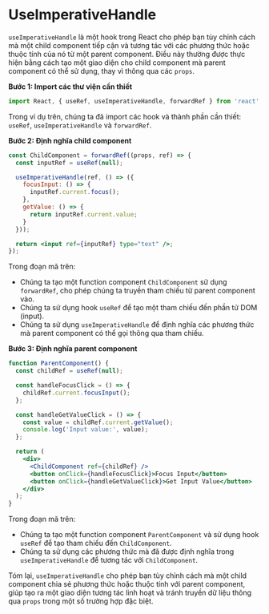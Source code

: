 # UseImperativeHandle

`useImperativeHandle` là một hook trong React cho phép bạn tùy chỉnh cách mà một child component tiếp cận và tương tác với các phương thức hoặc thuộc tính của nó từ một parent component. Điều này thường được thực hiện bằng cách tạo một giao diện cho child component mà parent component có thể sử dụng, thay vì thông qua các `props`.

**Bước 1: Import các thư viện cần thiết**

```jsx
import React, { useRef, useImperativeHandle, forwardRef } from 'react';
```

Trong ví dụ trên, chúng ta đã import các hook và thành phần cần thiết: `useRef`, `useImperativeHandle` và `forwardRef`.

**Bước 2: Định nghĩa child component**

```jsx
const ChildComponent = forwardRef((props, ref) => {
  const inputRef = useRef(null);

  useImperativeHandle(ref, () => ({
    focusInput: () => {
      inputRef.current.focus();
    },
    getValue: () => {
      return inputRef.current.value;
    }
  }));

  return <input ref={inputRef} type="text" />;
});
```

Trong đoạn mã trên:

* Chúng ta tạo một function component `ChildComponent` sử dụng `forwardRef`, cho phép chúng ta truyền tham chiếu từ parent component vào.
* Chúng ta sử dụng hook `useRef` để tạo một tham chiếu đến phần tử DOM (input).
* Chúng ta sử dụng `useImperativeHandle` để định nghĩa các phương thức mà parent component có thể gọi thông qua tham chiếu.

**Bước 3: Định nghĩa parent component**

```jsx
function ParentComponent() {
  const childRef = useRef(null);

  const handleFocusClick = () => {
    childRef.current.focusInput();
  };

  const handleGetValueClick = () => {
    const value = childRef.current.getValue();
    console.log('Input value:', value);
  };

  return (
    <div>
      <ChildComponent ref={childRef} />
      <button onClick={handleFocusClick}>Focus Input</button>
      <button onClick={handleGetValueClick}>Get Input Value</button>
    </div>
  );
}
```

Trong đoạn mã trên:

* Chúng ta tạo một function component `ParentComponent` và sử dụng hook `useRef` để tạo tham chiếu đến `ChildComponent`.
* Chúng ta sử dụng các phương thức mà đã được định nghĩa trong `useImperativeHandle` để tương tác với `ChildComponent`.

Tóm lại, `useImperativeHandle` cho phép bạn tùy chỉnh cách mà một child component chia sẻ phương thức hoặc thuộc tính với parent component, giúp tạo ra một giao diện tương tác linh hoạt và tránh truyền dữ liệu thông qua `props` trong một số trường hợp đặc biệt.

